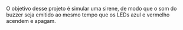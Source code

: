 O objetivo desse projeto é simular uma sirene, de modo que o som do buzzer seja emitido ao mesmo tempo que os LEDs azul e vermelho acendem e apagam.